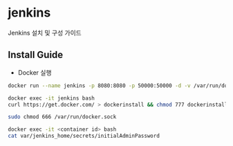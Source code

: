 # jenkins
Jenkins 설치 및 구성 가이드


## Install Guide


- Docker 실행
```bash
docker run --name jenkins -p 8080:8080 -p 50000:50000 -d -v /var/run/docker.sock:/var/run/docker.sock -v jenkins_home:/var/jenkins_home -u root -e JAVA_OPTS='-Duser.timezone=Asia/Seoul -Dfile.encoding=UTF-8 -Dsun.jnu.encoding=UTF-8' jenkins/jenkins:lts
```

```bash
docker exec -it jenkins bash
curl https://get.docker.com/ > dockerinstall && chmod 777 dockerinstall && ./dockerinstall
```

```bash
sudo chmod 666 /var/run/docker.sock

docker exec -it <container id> bash
cat var/jenkins_home/secrets/initialAdminPassword
```